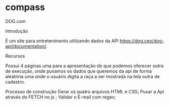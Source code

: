 # compass

DOG.com

Introdução

É um site para entretenimento utilizando dados da API https://dog.ceo/dog-api/documentation/.


Recursos
 
Possui 4 páginas
uma para a apresentação do que podemos oferecer
outra de execução, onde puxamos os dados que queremos da api de forma aleatória
uma onde o usuário digita a raça a ser mostrada na tela 
outra de cadastro.



Processo de construção
Gerar os quatro arquivos HTML e CSS;
Puxar a Api através do FETCH no js ;
Validar o E-mail com regex;
